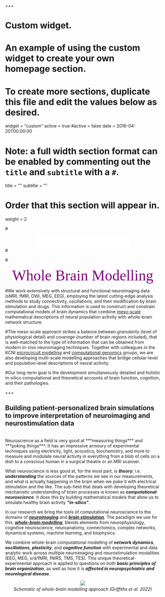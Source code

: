 +++
# Custom widget.
# An example of using the custom widget to create your own homepage section.
# To create more sections, duplicate this file and edit the values below as desired.
widget = "custom"
active = true
#active = false
date = 2016-04-20T00:00:00

# Note: a full width section format can be enabled by commenting out the `title` and `subtitle` with a `#`.
title = ""
subtitle = ""

# Order that this section will appear in.
weight = 2

#<div align="center"> <img src="/img/CAMH_Horz_logo_w_Krembil_KO.png" align="center" margin="15px 15px 15px 15px" width="300" /> </div>
#<br>

#<div align="center"> <font face="calibri" color="purple" weight="bold" size=12> Whole Brain Modelling </font> </div>

#We work extensively with structural and functional neuroimaging data (sMRI, fMRI, DWI, MEG, EEG), employing the latest cutting-edge analysis methods to study connectivity, oscillations, and their modification by brain stimulation and drugs. This information is used to construct and constrain computational models of brain dynamics that combine [meso-scale](http://www.scholarpedia.org/article/Mesoscopic_brain_dynamics) mathematical descriptions of neural population activity with whole-brain network structure. 

#The meso-scale approach strikes a balance between *granularity* (level of physiological detail) and *coverage* (number of brain regions included), that is well-matched to the type of information that can be obtained from modern in-vivo neuroimaging techniques. Together with colleagues in the KCNI [microcircuit modelling](www.haylab.com) and [computational genomics](https://triplab.org/) groups, we are also developing multi-scale modelling approaches that bridge cellular-level and population-level descriptions of neural activity. 

#Our long-term goal is the development simultaneously detailed and holistic in-silico computational and theoretical accounts of brain function, cognition, and their pathologies. 

+++
## Building patient-personalized brain simulations to improve interpretation of neuroimaging and neurostimulation data
<br>
Neuroscience as a field is very good at ***measuring things*** and ***poking things***. It has an impressive armoury of experimental techniques using electricity, light, acoustics, biochemistry, and more to measure and modulate neural activity in everything from a blob of cells on a dish to a conscious human in a surgical theatre or an MRI scanner. 

What neuroscience is less good at, for the most part, is ***theory***; i.e. ***understanding*** the sources of the patterns we see in our measurements, and what is actually happening in the brain when we poke it with electrical stimulation and the like. The sub-field that deals with developing theoretical mechanistic understanding of brain processes is known as ***computational neuroscience***. It does this by building mathematical models that allow us to simulate healthy brain activity ***"in-silico"***. 

In our research we bring the tools of computational neuroscience to the domains of [***neuroimaging***](addlink) and [***brain stimulation***](addlink). The paradigm we use for this, [***whole-brain modelling***](addlink), blends elements from neurophysiology, cognitive neuroscience, neuroanatomy, connectomics, complex networks, dynamical systems, machine learning, and biophysics. 

We combine whole-brain computational modelling of ***network dynamics***, ***oscillations***, ***plasticity***, and ***cognitive function*** with experimental and data analytic work across multiple neuroimaging and neurostimulation modalities (EEG, MEG, s/d/fMRI, fNIRS, TMS, TES). This unique theoretical-experimental approach is applied to questions on both ***basic principles of brain organization***, as well as how it is ***affected in neuropsychiatric and neurological disease***.

<div align="center"> <img src="/img/wbm_diagram_inverted.png" margin="15px 15px 15px 15px" width="800" /> </div>
<div align="center"> <i> Schematic of whole-brain modelling approach (Griffiths et al. 2022)</i></div>
<br>


